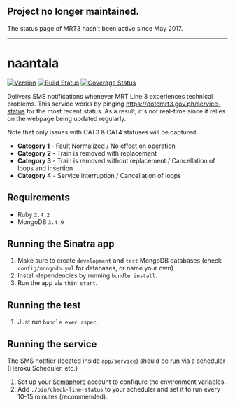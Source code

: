 ## Project no longer maintained.
The status page of MRT3 hasn't been active since May 2017.

-----

# naantala

[![Version](https://img.shields.io/badge/version-0.1.2-blue.svg)](https://github.com/itsacezon/naantala) [![Build Status](https://travis-ci.org/itsacezon/naantala.svg?branch=master)](https://travis-ci.org/itsacezon/naantala) [![Coverage Status](https://coveralls.io/repos/github/itsacezon/naantala/badge.svg?branch=master)](https://coveralls.io/github/itsacezon/naantala?branch=master)

Delivers SMS notifications whenever MRT Line 3 experiences technical problems.
This service works by pinging https://dotcmrt3.gov.ph/service-status for the most recent status. As a result, it's not real-time since it relies on the webpage being updated regularly.

Note that only issues with CAT3 & CAT4 statuses will be captured.
- **Category 1** - Fault Normalized / No effect on operation
- **Category 2** - Train is removed with replacement
- **Category 3** - Train is removed without replacement / Cancellation of loops and insertion
- **Category 4** - Service interruption / Cancellation of loops

## Requirements
- Ruby `2.4.2`
- MongoDB `3.4.9`

## Running the Sinatra app
1. Make sure to create `development` and `test` MongoDB databases (check `config/mongodb.yml` for databases, or name your own)
2. Install dependencies by running `bundle install`.
3. Run the app via `thin start`.

## Running the test
1. Just run `bundle exec rspec`.

## Running the service
The SMS notifier (located inside `app/service`) should be run via a scheduler (Heroku Scheduler, etc.)
1. Set up your [Semaphore](https://semaphore.co) account to configure the environment variables.
2. Add `./bin/check-line-status` to your scheduler and set it to run every 10-15 minutes (recommended).
